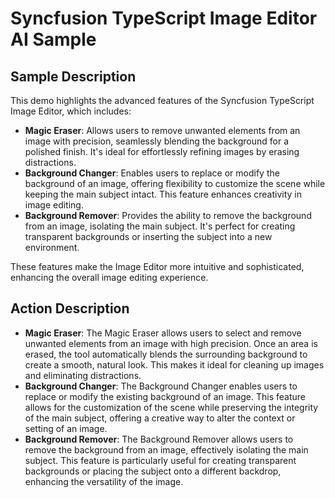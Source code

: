 # Syncfusion TypeScript Image Editor AI Sample

## Sample Description

This demo highlights the advanced features of the Syncfusion TypeScript Image Editor, which includes:

- **Magic Eraser**: Allows users to remove unwanted elements from an image with precision, seamlessly blending the background for a polished finish. It's ideal for effortlessly refining images by erasing distractions.
- **Background Changer**: Enables users to replace or modify the background of an image, offering flexibility to customize the scene while keeping the main subject intact. This feature enhances creativity in image editing.
- **Background Remover**: Provides the ability to remove the background from an image, isolating the main subject. It's perfect for creating transparent backgrounds or inserting the subject into a new environment.

These features make the Image Editor more intuitive and sophisticated, enhancing the overall image editing experience.

## Action Description

- **Magic Eraser**: The Magic Eraser allows users to select and remove unwanted elements from an image with high precision. Once an area is erased, the tool automatically blends the surrounding background to create a smooth, natural look. This makes it ideal for cleaning up images and eliminating distractions.
- **Background Changer**: The Background Changer enables users to replace or modify the existing background of an image. This feature allows for the customization of the scene while preserving the integrity of the main subject, offering a creative way to alter the context or setting of an image.
- **Background Remover**: The Background Remover allows users to remove the background from an image, effectively isolating the main subject. This feature is particularly useful for creating transparent backgrounds or placing the subject onto a different backdrop, enhancing the versatility of the image.
